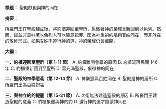 **標題：** 聖殿獻殿與神的同在

**摘要：**

所羅門王在聖殿建成後，將約櫃迎回至聖所，象徵著神的榮耀重新回到以色列。然而，這並非意味著以色列人可以隨意犯罪，因為神重視的是與百姓同在，而非外在的敬拜形式。如果百姓不遵行神的道，神的榮耀仍會離開。

**大綱：**

**一、約櫃迎回至聖所（第 1-11 節）**
    A. 約櫃離開會幕的原因
    B. 約櫃流落民間 146 年
    C. 約櫃重新回到至聖所
    D. 雲充滿聖殿，象徵神的同在

**二、聖殿的神學意義（第 12-14 節）**
    A. 神樂意與百姓同在
    B. 聖殿是神的居所
    C. 所羅門王為百姓祝福

**三、與神立約的提醒（第 15-21 節）**
    A. 大衛無法建造聖殿的原因
    B. 所羅門王建造聖殿的意義
    C. 約櫃象徵與神的約
    D. 遵行神的道才能蒙神同在